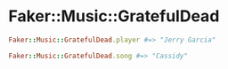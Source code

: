# Faker::Music::GratefulDead

```ruby
Faker::Music::GratefulDead.player #=> "Jerry Garcia"

Faker::Music::GratefulDead.song #=> "Cassidy"
```
